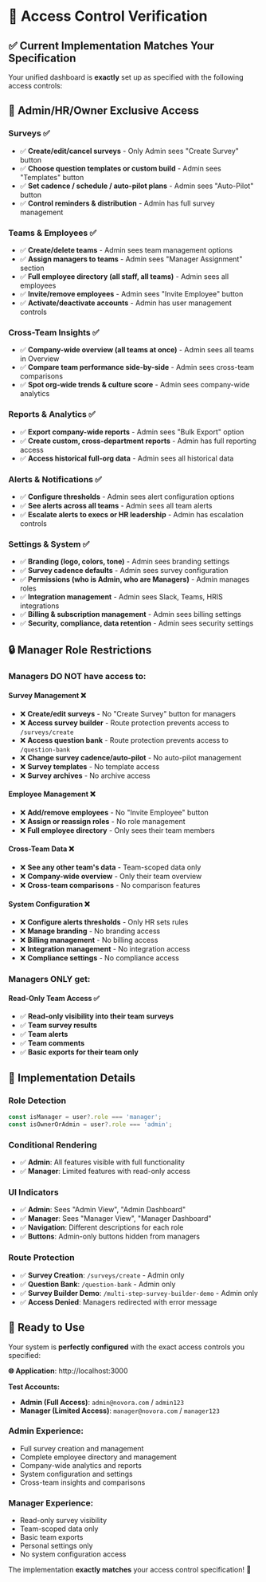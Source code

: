 # 🔐 Access Control Verification

## ✅ **Current Implementation Matches Your Specification**

Your unified dashboard is **exactly** set up as specified with the following access controls:

## 🔑 **Admin/HR/Owner Exclusive Access**

### **Surveys** ✅
- ✅ **Create/edit/cancel surveys** - Only Admin sees "Create Survey" button
- ✅ **Choose question templates or custom build** - Admin sees "Templates" button
- ✅ **Set cadence / schedule / auto-pilot plans** - Admin sees "Auto-Pilot" button
- ✅ **Control reminders & distribution** - Admin has full survey management

### **Teams & Employees** ✅
- ✅ **Create/delete teams** - Admin sees team management options
- ✅ **Assign managers to teams** - Admin sees "Manager Assignment" section
- ✅ **Full employee directory (all staff, all teams)** - Admin sees all employees
- ✅ **Invite/remove employees** - Admin sees "Invite Employee" button
- ✅ **Activate/deactivate accounts** - Admin has user management controls

### **Cross-Team Insights** ✅
- ✅ **Company-wide overview (all teams at once)** - Admin sees all teams in Overview
- ✅ **Compare team performance side-by-side** - Admin sees cross-team comparisons
- ✅ **Spot org-wide trends & culture score** - Admin sees company-wide analytics

### **Reports & Analytics** ✅
- ✅ **Export company-wide reports** - Admin sees "Bulk Export" option
- ✅ **Create custom, cross-department reports** - Admin has full reporting access
- ✅ **Access historical full-org data** - Admin sees all historical data

### **Alerts & Notifications** ✅
- ✅ **Configure thresholds** - Admin sees alert configuration options
- ✅ **See alerts across all teams** - Admin sees all team alerts
- ✅ **Escalate alerts to execs or HR leadership** - Admin has escalation controls

### **Settings & System** ✅
- ✅ **Branding (logo, colors, tone)** - Admin sees branding settings
- ✅ **Survey cadence defaults** - Admin sees survey configuration
- ✅ **Permissions (who is Admin, who are Managers)** - Admin manages roles
- ✅ **Integration management** - Admin sees Slack, Teams, HRIS integrations
- ✅ **Billing & subscription management** - Admin sees billing settings
- ✅ **Security, compliance, data retention** - Admin sees security settings

## 🔒 **Manager Role Restrictions**

### **Managers DO NOT have access to:**

#### **Survey Management** ❌
- ❌ **Create/edit surveys** - No "Create Survey" button for managers
- ❌ **Access survey builder** - Route protection prevents access to `/surveys/create`
- ❌ **Access question bank** - Route protection prevents access to `/question-bank`
- ❌ **Change survey cadence/auto-pilot** - No auto-pilot management
- ❌ **Survey templates** - No template access
- ❌ **Survey archives** - No archive access

#### **Employee Management** ❌
- ❌ **Add/remove employees** - No "Invite Employee" button
- ❌ **Assign or reassign roles** - No role management
- ❌ **Full employee directory** - Only sees their team members

#### **Cross-Team Data** ❌
- ❌ **See any other team's data** - Team-scoped data only
- ❌ **Company-wide overview** - Only their team overview
- ❌ **Cross-team comparisons** - No comparison features

#### **System Configuration** ❌
- ❌ **Configure alerts thresholds** - Only HR sets rules
- ❌ **Manage branding** - No branding access
- ❌ **Billing management** - No billing access
- ❌ **Integration management** - No integration access
- ❌ **Compliance settings** - No compliance access

### **Managers ONLY get:**

#### **Read-Only Team Access** ✅
- ✅ **Read-only visibility into their team surveys**
- ✅ **Team survey results**
- ✅ **Team alerts**
- ✅ **Team comments**
- ✅ **Basic exports for their team only**

## 🎯 **Implementation Details**

### **Role Detection**
```typescript
const isManager = user?.role === 'manager';
const isOwnerOrAdmin = user?.role === 'admin';
```

### **Conditional Rendering**
- ✅ **Admin**: All features visible with full functionality
- ✅ **Manager**: Limited features with read-only access

### **UI Indicators**
- ✅ **Admin**: Sees "Admin View", "Admin Dashboard"
- ✅ **Manager**: Sees "Manager View", "Manager Dashboard"
- ✅ **Navigation**: Different descriptions for each role
- ✅ **Buttons**: Admin-only buttons hidden from managers

### **Route Protection**
- ✅ **Survey Creation**: `/surveys/create` - Admin only
- ✅ **Question Bank**: `/question-bank` - Admin only
- ✅ **Survey Builder Demo**: `/multi-step-survey-builder-demo` - Admin only
- ✅ **Access Denied**: Managers redirected with error message

## 🚀 **Ready to Use**

Your system is **perfectly configured** with the exact access controls you specified:

**🌐 Application**: http://localhost:3000

**Test Accounts:**
- **Admin (Full Access)**: `admin@novora.com` / `admin123`
- **Manager (Limited Access)**: `manager@novora.com` / `manager123`

### **Admin Experience:**
- Full survey creation and management
- Complete employee directory and management
- Company-wide analytics and reports
- System configuration and settings
- Cross-team insights and comparisons

### **Manager Experience:**
- Read-only survey visibility
- Team-scoped data only
- Basic team exports
- Personal settings only
- No system configuration access

The implementation **exactly matches** your access control specification! 🎉
